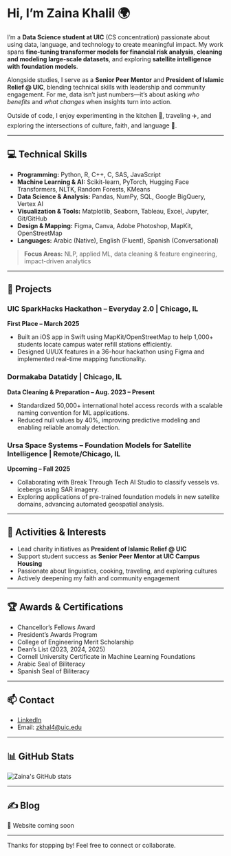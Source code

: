 # Hi, I’m Zaina Khalil 🌍

I’m a **Data Science student at UIC** (CS concentration) passionate about using data, language, and technology to create meaningful impact. My work spans **fine-tuning transformer models for financial risk analysis**, **cleaning and modeling large-scale datasets**, and exploring **satellite intelligence with foundation models**.  

Alongside studies, I serve as a **Senior Peer Mentor** and **President of Islamic Relief @ UIC**, blending technical skills with leadership and community engagement. For me, data isn’t just numbers—it’s about asking *who benefits* and *what changes* when insights turn into action.  

Outside of code, I enjoy experimenting in the kitchen 🍴, traveling ✈️, and exploring the intersections of culture, faith, and language 🕌.

---

## 💻 Technical Skills

- **Programming:** Python, R, C++, C, SAS, JavaScript  
- **Machine Learning & AI:** Scikit-learn, PyTorch, Hugging Face Transformers, NLTK, Random Forests, KMeans  
- **Data Science & Analysis:** Pandas, NumPy, SQL, Google BigQuery, Vertex AI  
- **Visualization & Tools:** Matplotlib, Seaborn, Tableau, Excel, Jupyter, Git/GitHub  
- **Design & Mapping:** Figma, Canva, Adobe Photoshop, MapKit, OpenStreetMap  
- **Languages:** Arabic (Native), English (Fluent), Spanish (Conversational)

> **Focus Areas:** NLP, applied ML, data cleaning & feature engineering, impact-driven analytics

---

## 🚀 Projects

### **UIC SparkHacks Hackathon – Everyday 2.0** | Chicago, IL  
**First Place – March 2025**  
- Built an iOS app in Swift using MapKit/OpenStreetMap to help 1,000+ students locate campus water refill stations efficiently.  
- Designed UI/UX features in a 36-hour hackathon using Figma and implemented real-time mapping functionality.  

### **Dormakaba Datatidy** | Chicago, IL  
**Data Cleaning & Preparation – Aug. 2023 – Present**  
- Standardized 50,000+ international hotel access records with a scalable naming convention for ML applications.  
- Reduced null values by 40%, improving predictive modeling and enabling reliable anomaly detection.  

### **Ursa Space Systems – Foundation Models for Satellite Intelligence** | Remote/Chicago, IL  
**Upcoming – Fall 2025**  
- Collaborating with Break Through Tech AI Studio to classify vessels vs. icebergs using SAR imagery.  
- Exploring applications of pre-trained foundation models in new satellite domains, advancing automated geospatial analysis.  

---

## 🌱 Activities & Interests

- Lead charity initiatives as **President of Islamic Relief @ UIC**  
- Support student success as **Senior Peer Mentor at UIC Campus Housing**  
- Passionate about linguistics, cooking, traveling, and exploring cultures  
- Actively deepening my faith and community engagement  

---

## 🏆 Awards & Certifications

- Chancellor’s Fellows Award  
- President’s Awards Program  
- College of Engineering Merit Scholarship  
- Dean’s List (2023, 2024, 2025)  
- Cornell University Certificate in Machine Learning Foundations  
- Arabic Seal of Biliteracy  
- Spanish Seal of Biliteracy  

---

## 📫 Contact

- [LinkedIn](https://www.linkedin.com/in/zaina-k-963b93290)  
- Email: zkhal4@uic.edu  

---

## 📊 GitHub Stats

![Zaina's GitHub stats](https://github-readme-stats.vercel.app/api?username=zainakhalil&show_icons=true&theme=radical)  

---

## ✍️ Blog

🚧 Website coming soon  

---

Thanks for stopping by! Feel free to connect or collaborate.

